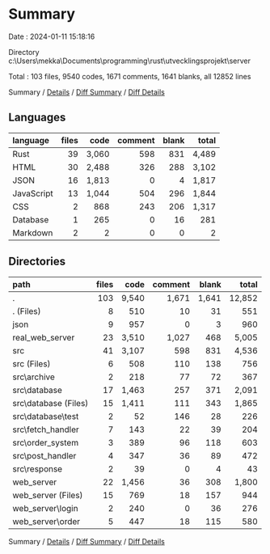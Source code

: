 # Summary

Date : 2024-01-11 15:18:16

Directory c:\\Users\\mekka\\Documents\\programming\\rust\\utvecklingsprojekt\\server

Total : 103 files,  9540 codes, 1671 comments, 1641 blanks, all 12852 lines

Summary / [Details](details.md) / [Diff Summary](diff.md) / [Diff Details](diff-details.md)

## Languages
| language | files | code | comment | blank | total |
| :--- | ---: | ---: | ---: | ---: | ---: |
| Rust | 39 | 3,060 | 598 | 831 | 4,489 |
| HTML | 30 | 2,488 | 326 | 288 | 3,102 |
| JSON | 16 | 1,813 | 0 | 4 | 1,817 |
| JavaScript | 13 | 1,044 | 504 | 296 | 1,844 |
| CSS | 2 | 868 | 243 | 206 | 1,317 |
| Database | 1 | 265 | 0 | 16 | 281 |
| Markdown | 2 | 2 | 0 | 0 | 2 |

## Directories
| path | files | code | comment | blank | total |
| :--- | ---: | ---: | ---: | ---: | ---: |
| . | 103 | 9,540 | 1,671 | 1,641 | 12,852 |
| . (Files) | 8 | 510 | 10 | 31 | 551 |
| json | 9 | 957 | 0 | 3 | 960 |
| real_web_server | 23 | 3,510 | 1,027 | 468 | 5,005 |
| src | 41 | 3,107 | 598 | 831 | 4,536 |
| src (Files) | 6 | 508 | 110 | 138 | 756 |
| src\\archive | 2 | 218 | 77 | 72 | 367 |
| src\\database | 17 | 1,463 | 257 | 371 | 2,091 |
| src\\database (Files) | 15 | 1,411 | 111 | 343 | 1,865 |
| src\\database\\test | 2 | 52 | 146 | 28 | 226 |
| src\\fetch_handler | 7 | 143 | 22 | 39 | 204 |
| src\\order_system | 3 | 389 | 96 | 118 | 603 |
| src\\post_handler | 4 | 347 | 36 | 89 | 472 |
| src\\response | 2 | 39 | 0 | 4 | 43 |
| web_server | 22 | 1,456 | 36 | 308 | 1,800 |
| web_server (Files) | 15 | 769 | 18 | 157 | 944 |
| web_server\\login | 2 | 240 | 0 | 36 | 276 |
| web_server\\order | 5 | 447 | 18 | 115 | 580 |

Summary / [Details](details.md) / [Diff Summary](diff.md) / [Diff Details](diff-details.md)